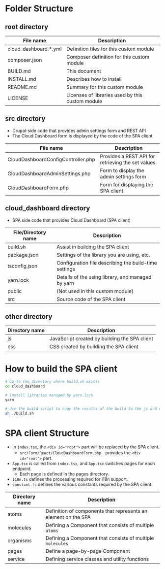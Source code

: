 Folder Structure
============

## root directory

| File name             | Description                                      |
|-----------------------|--------------------------------------------------|
| cloud_dashboard.*.yml | Definition files for this custom module          |
| composer.json         | Composer definition for this custom module       |
| BUILD.md              | This document                                    |
| INSTALL.md            | Describes how to install                         |
| README.md             | Summary for this custom module                   |
| LICENSE               | Licenses of libraries used by this custom module |

## src directory

- Drupal-side code that provides admin settings form and REST API
- The Cloud Dashboard form is displayed by the code of the SPA client

| File name                          | Description                                       |
|------------------------------------|---------------------------------------------------|
| CloudDashboardConfigController.php | Provides a REST API for retrieving the set values |
| CloudDashboardAdminSettings.php    | Form to display the admin settings form           |
| CloudDashboardForm.php             | Form for displaying the SPA client                |

## cloud_dashboard directory

- SPA side code that provides Cloud Dashboard (SPA client)

| File/Directory name | Description                                           |
|---------------------|-------------------------------------------------------|
| build.sh            | Assist in building the SPA client                     |
| package.json        | Settings of the library you are using, etc.           |
| tsconfig.json       | Configuration file describing the build-time settings |
| yarn.lock           | Details of the using library, and managed by yarn     |
| public              | (Not used in this custom module)                      |
| src                 | Source code of the SPA client                         |

## other directory

| Directory name | Description                                   |
|----------------|-----------------------------------------------|
| js             | JavaScript created by building the SPA client |
| css            | CSS created by building the SPA client        |

How to build the SPA client
============

```bash
# Go to the directory where build.sh exists
cd cloud_dashboard

# Install libraries managed by yarn.lock
yarn

# Use the build script to copy the results of the build to the js and css directories
sh ./build.sh
```

SPA client Structure
============

- In `index.tsx`, the `<div id="root">` part will be replaced by the SPA client.
  - `src/Form/React/CloudDashboardForm.php`　provides the `<div id="root">` part.
- `App.tsx` is called from `index.tsx`, and `App.tsx` switches pages for each endpoint.
  - Each page is defined in the pages directory.
- `i18n.ts` defines the processing required for i18n support.
- `constant.ts` defines the various constants required by the SPA client.

| Directory name | Description                                                    |
|----------------|----------------------------------------------------------------|
| atoms          | Definition of components that represents an element on the SPA |
| molecules      | Defining a Component that consists of multiple `atoms`         |
| organisms      | Defining a Component that consists of multiple `molecules`     |
| pages          | Define a page-by-page Component                                |
| service        | Defining service classes and utility functions                 |
